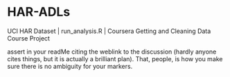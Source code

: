HAR-ADLs
========

UCI HAR Dataset | run_analysis.R | Coursera Getting and Cleaning Data Course Project

assert in your readMe citing the weblink to the discussion (hardly anyone cites things, but it is actually a brilliant plan). That, people, is how you make sure there is no ambiguity for your markers.

